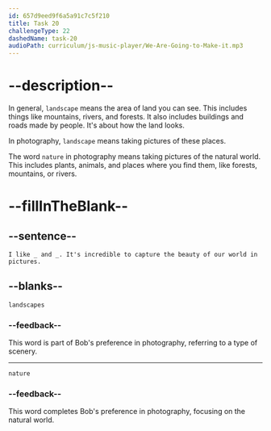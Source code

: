 ```yaml
---
id: 657d9eed9f6a5a91c7c5f210
title: Task 20
challengeType: 22
dashedName: task-20
audioPath: curriculum/js-music-player/We-Are-Going-to-Make-it.mp3
---
```


<!--
AUDIO REFERENCE: 
Bob: I like landscapes and nature. It's incredible to capture the beauty of our world in pictures.
-->

# --description--

In general, `landscape` means the area of land you can see. This includes things like mountains, rivers, and forests. It also includes buildings and roads made by people. It's about how the land looks.

In photography, `landscape` means taking pictures of these places. 

The word `nature` in photography means taking pictures of the natural world. This includes plants, animals, and places where you find them, like forests, mountains, or rivers.


# --fillInTheBlank--

## --sentence--

`I like _ and _. It's incredible to capture the beauty of our world in pictures.`

## --blanks--

`landscapes`

### --feedback--

This word is part of Bob's preference in photography, referring to a type of scenery.

---

`nature`

### --feedback--

This word completes Bob's preference in photography, focusing on the natural world.
